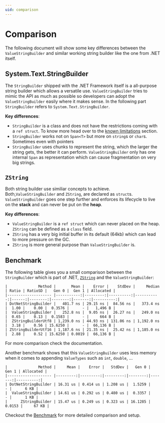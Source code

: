 ```yaml
---
uid: comparison
---
```


# Comparison

The following document will show some key differences between the `ValueStringBuilder` and similar working string builder like the one from .NET itself.

## System.Text.StringBuilder

The `StringBuilder` shipped with the .NET Framework itself is a all-purpose string builder which allows a versatile use. `ValueStringBuilder` tries to mimic the API as much as possible so developers can adopt the `ValueStringBuilder` easily where it makes sense. In the following part `StringBuilder` refers to `System.Text.StringBuilder`.

**Key differences**:
 - `StringBuilder` is a class and does not have the restrictions coming with a `ref struct`. To know more head over to the [known limitations](xref:known_limitations) section.
 - `StringBuilder` works not on `Span<T>` but more on `string`s or `char`s. Sometimes even with pointers
 - `StringBuilder` uses chunks to represent the string, which the larger the string gets, the better it can perform. `ValueStringBuilder` only has one internal `Span` as representation which can cause fragmentation on very big strings.

## `ZString`
Both string builder use similiar concepts to achieve. Both,`ValueStringBuilder` and `ZString`, are declared as `struct`s. `ValueStringBuilder` goes one step further and enforces its lifecycle to live on the **stack** and can never be put on the **heap**.

**Key differences**:
 * `ValueStringBuilder` is a `ref struct` which can never placed on the heap. `ZString` can be defined as a `class` field.
 * `ZString` has a very big initial buffer in its default (64kb) which can lead to more pressure on the GC.
 * `ZString` is more general purpose than `ValueStringBuilder` is.


## Benchmark

The following table gives you a small comparison between the `StringBuilder` which is part of .NET, [`ZString`](https://github.com/Cysharp/ZString) and the `ValueStringBuilder`:

```no-class
|              Method |       Mean |    Error |    StdDev |     Median | Ratio | RatioSD |   Gen 0 |  Gen 1 | Allocated |
|-------------------- |-----------:|---------:|----------:|-----------:|------:|--------:|--------:|-------:|----------:|
| DotNetStringBuilder |   401.7 ns | 29.15 ns |  84.56 ns |   373.4 ns |  1.00 |    0.00 |  0.3576 |      - |   1,496 B |
|  ValueStringBuilder |   252.8 ns |  9.05 ns |  26.27 ns |   249.0 ns |  0.65 |    0.13 |  0.1583 |      - |     664 B |
|  ZStringBuilderUtf8 | 1,239.0 ns | 44.93 ns | 131.06 ns | 1,192.0 ns |  3.18 |    0.56 | 15.6250 |      - |  66,136 B |
| ZStringBuilderUtf16 | 1,187.6 ns | 21.35 ns |  25.42 ns | 1,185.0 ns |  2.88 |    0.52 | 15.6250 | 0.0019 |  66,136 B |
```

For more comparison check the documentation.

Another benchmark shows that this `ValueStringBuilder` uses less memory when it comes to appending `ValueTypes` such as `int`, `double`, ...

```no-class
|              Method |     Mean |    Error |   StdDev |   Gen 0 |  Gen 1 | Allocated |
|-------------------- |---------:|---------:|---------:|--------:|-------:|----------:|
| DotNetStringBuilder | 16.31 us | 0.414 us | 1.208 us |  1.5259 |      - |      6 KB |
|  ValueStringBuilder | 14.61 us | 0.292 us | 0.480 us |  0.3357 |      - |      1 KB |
|      ZStringBuilder | 15.47 us | 0.249 us | 0.323 us | 16.1285 | 0.0153 |     67 KB |

```

Checkout the [Benchmark](https://github.com/linkdotnet/StringBuilder/tree/main/tests/LinkDotNet.StringBuilder.Benchmarks) for more detailed comparison and setup.